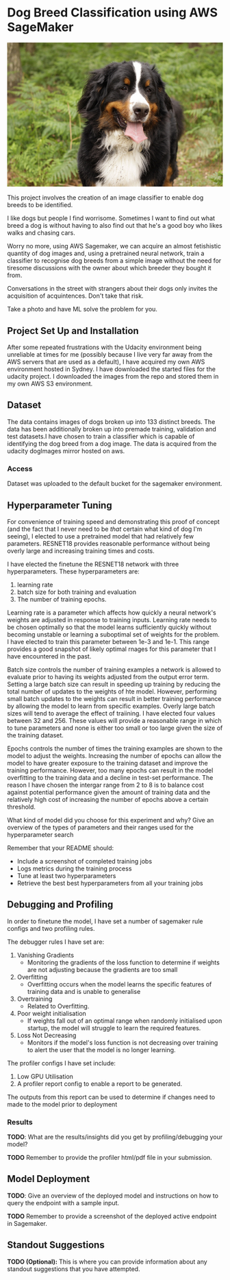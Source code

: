 # Dog Breed Classification using AWS SageMaker

![Bernese Mountain Dogs FTW](Bernese_mountain_dog_01651.jpg)

This project involves the creation of an image classifier to enable dog breeds to be identified. 

I like dogs but people I find worrisome. Sometimes I want to find out what breed a dog is without having to also find out that he's a good boy who likes walks and chasing cars.

Worry no more, using AWS Sagemaker, we can acquire an almost fetishistic quantity of dog images and, using a pretrained neural network, train a classifier to recognise dog breeds from a simple image without the need for tiresome discussions with the owner about which breeder they bought it from.

Conversations in the street with strangers about their dogs only invites the acquisition of acquintences. Don't take that risk. 

Take a photo and have ML solve the problem for you.

## Project Set Up and Installation

After some repeated frustrations with the Udacity environment being unreliable at times for me (possibly because I live very far away from the AWS servers that are used as a default), I have acquired my own AWS environment hosted in Sydney. I have downloaded the started files for the udacity project. I downloaded the images from the repo and stored them in my own AWS S3 environment. 

## Dataset
The data contains images of dogs broken up into 133 distinct breeds. The data has been additionally broken up into premade training, validation and test datasets.I have chosen to train a classifier which is capable of identifying the dog breed from a dog image. The data is acquired from the udacity dogImages mirror hosted on aws.

### Access
Dataset was uploaded to the default bucket for the sagemaker environment.

## Hyperparameter Tuning
For convenience of training speed and demonstrating this proof of concept (and the fact that I never need to be *that* certain what kind of dog I'm seeing), I elected to use a pretrained model that had relatively few parameters. RESNET18 provides reasonable performance without being overly large and increasing training times and costs.

I have elected the finetune the RESNET18 network with three hyperparameters. These hyperparameters are:

1. learning rate
2. batch size for both training and evaluation
3. The number of training epochs.

Learning rate is a parameter which affects how quickly a neural network's weights are adjusted in response to training inputs. Learning rate needs to be chosen optimally so that the model learns sufficiently quickly without becoming unstable or learning a suboptimal set of weights for the problem. I have elected to train this parameter between 1e-3 and 1e-1. This range provides a good snapshot of likely optimal rnages for this parameter that I have encountered in the past.

Batch size controls the number of training examples a network is allowed to evaluate prior to having its weights adjusted from the output error term. Setting a large batch size can result in speeding up training by reducing the total number of updates to the weights of hte model. However, performing small batch updates to the weights can result in better training performance by allowing the model to learn from specific examples. Overly large batch sizes will tend to average the effect of traiining. I have elected four  values between 32 and 256. These values will provide a reasonable range in which to tune parameters and none is either too small or too large given the size of the training dataset. 

Epochs controls the number of times the training examples are shown to the model to adjust the weights. Increasing the number of epochs can allow the model to have greater exposure to the training dataset and improve the training performance. However, too many epochs can result in the model overfitting to the training data and a decline in test-set performance. The reason I have chosen the intergar range from 2 to 8 is to balance cost against potential performance given the amount of training data and the relatively high cost of increasing the number of epochs above a certain threshold.

What kind of model did you choose for this experiment and why? Give an overview of the types of parameters and their ranges used for the hyperparameter search

Remember that your README should:
- Include a screenshot of completed training jobs
- Logs metrics during the training process
- Tune at least two hyperparameters
- Retrieve the best best hyperparameters from all your training jobs

## Debugging and Profiling

In order to finetune the model, I have set a number of sagemaker rule configs and two profiling rules.

The debugger rules I have set are:

1. Vanishing Gradients
   - Monitoring the gradients of the loss function to determine if weights are not adjusting because the gradients are too small
2. Overfitting
   - Overfitting occurs when the model learns the specific features of training data and is unable to generalise
3. Overtraining
   - Related to Overfitting. 
4. Poor weight initialisation
   - If weights fall out of an optimal range when randomly initialised upon startup, the model will struggle to learn the required features.
5. Loss Not Decreasing
   - Monitors if the model's loss function is not decreasing over training to alert the user that the model is no longer learning.
   
The profiler configs I have set include:

1. Low GPU Utilisation
2. A profiler report config to enable a report to be generated. 

The outputs from this report can be used to determine if changes need to made to the model prior to deployment


### Results
**TODO**: What are the results/insights did you get by profiling/debugging your model?

**TODO** Remember to provide the profiler html/pdf file in your submission.


## Model Deployment
**TODO**: Give an overview of the deployed model and instructions on how to query the endpoint with a sample input.

**TODO** Remember to provide a screenshot of the deployed active endpoint in Sagemaker.

## Standout Suggestions
**TODO (Optional):** This is where you can provide information about any standout suggestions that you have attempted.
